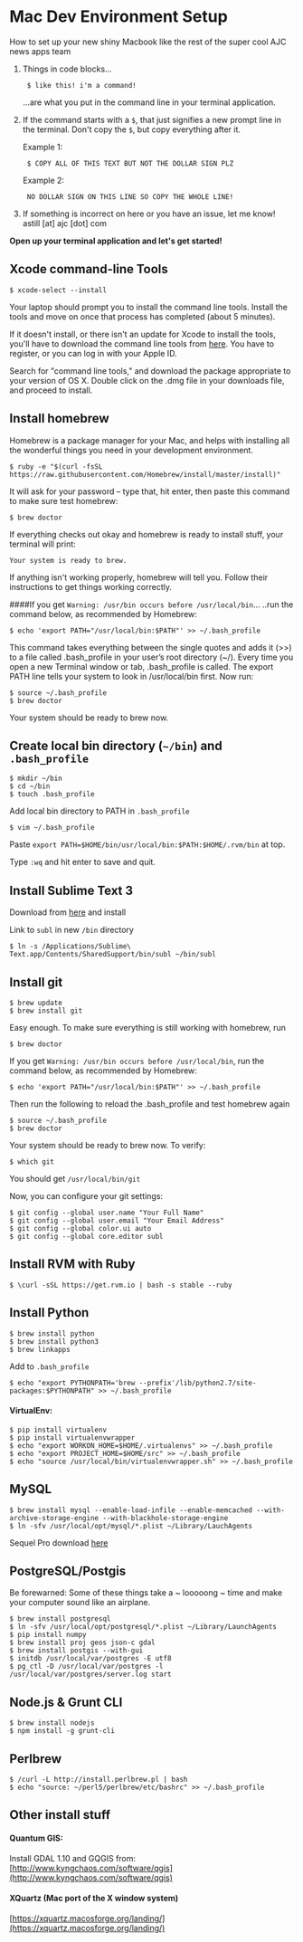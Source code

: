 # Mac Dev Environment Setup
How to set up your new shiny Macbook like the rest of the super cool AJC news apps team

1. Things in code blocks... 

        $ like this! i'm a command!

    ...are what you put in the command line in your terminal application.

2. If the command starts with a ``$``, that just signifies a new prompt line in the terminal. Don't copy the ``$``, but copy everything after it.
	
	Example 1:

		$ COPY ALL OF THIS TEXT BUT NOT THE DOLLAR SIGN PLZ
	
	Example 2:

		NO DOLLAR SIGN ON THIS LINE SO COPY THE WHOLE LINE!

3. If something is incorrect on here or you have an issue, let me know! astill [at] ajc [dot] com


**Open up your terminal application and let's get started!**


## Xcode command-line Tools

    $ xcode-select --install

Your laptop should prompt you to install the command line tools. Install the tools and move on once that process has completed (about 5 minutes).

If it doesn't install, or there isn't an update for Xcode to install the tools, you'll have to download the command line tools from [here](http://developer.apple.com/downloads/index.action). You have to register, or you can log in with your Apple ID.

Search for "command line tools," and download the package appropriate to your version of OS X. Double click on the .dmg file in your downloads file, and proceed to install.


## Install homebrew
Homebrew is a package manager for your Mac, and helps with installing all the wonderful things you need in your development environment.

    $ ruby -e "$(curl -fsSL https://raw.githubusercontent.com/Homebrew/install/master/install)"

It will ask for your password – type that, hit enter, then paste this command to make sure test homebrew:

	$ brew doctor

If everything checks out okay and homebrew is ready to install stuff, your terminal will print:

	Your system is ready to brew.

If anything isn't working properly, homebrew will tell you. Follow their instructions to get things working correctly.

####If you get ``Warning: /usr/bin occurs before /usr/local/bin``...
..run the command below, as recommended by Homebrew:

	$ echo 'export PATH="/usr/local/bin:$PATH"' >> ~/.bash_profile

This command takes everything between the single quotes and adds it (>>) to a file called .bash_profile in your user’s root directory (~/). Every time you open a new Terminal window or tab, .bash_profile is called. The export PATH line tells your system to look in /usr/local/bin first. Now run:

	$ source ~/.bash_profile
	$ brew doctor

Your system should be ready to brew now.


## Create local bin directory (``~/bin``) and ``.bash_profile``

	$ mkdir ~/bin
	$ cd ~/bin
	$ touch .bash_profile

Add local bin directory to PATH in ``.bash_profile``
	
	$ vim ~/.bash_profile

Paste ``export PATH=$HOME/bin/usr/local/bin:$PATH:$HOME/.rvm/bin`` at top. 

Type ``:wq`` and hit enter to save and quit.


## Install Sublime Text 3

Download from [here](http://www.sublimetext.com/3) and install

Link to ``subl`` in new ``/bin`` directory

	$ ln -s /Applications/Sublime\ Text.app/Contents/SharedSupport/bin/subl ~/bin/subl


## Install git

	$ brew update
	$ brew install git

Easy enough. To make sure everything is still working with homebrew, run
	
	$ brew doctor

If you get ``Warning: /usr/bin occurs before /usr/local/bin``, run the command below, as recommended by Homebrew:
	
	$ echo 'export PATH="/usr/local/bin:$PATH"' >> ~/.bash_profile

Then run the following to reload the .bash_profile and test homebrew again

	$ source ~/.bash_profile
	$ brew doctor

Your system should be ready to brew now. To verify:

	$ which git

You should get ``/usr/local/bin/git``

Now, you can configure your git settings:
	
	$ git config --global user.name "Your Full Name"
	$ git config --global user.email "Your Email Address"
	$ git config --global color.ui auto
	$ git config --global core.editor subl

## Install RVM with Ruby

	$ \curl -sSL https://get.rvm.io | bash -s stable --ruby

## Install Python

	$ brew install python
	$ brew install python3
	$ brew linkapps

Add to ``.bash_profile``

	$ echo "export PYTHONPATH='brew --prefix'/lib/python2.7/site-packages:$PYTHONPATH" >> ~/.bash_profile

#### VirtualEnv:

	$ pip install virtualenv
	$ pip install virtualenvwrapper
	$ echo "export WORKON_HOME=$HOME/.virtualenvs" >> ~/.bash_profile
	$ echo "export PROJECT_HOME=$HOME/src" >> ~/.bash_profile
	$ echo "source /usr/local/bin/virtualenvwrapper.sh" >> ~/.bash_profile


## MySQL

	$ brew install mysql --enable-load-infile --enable-memcached --with-archive-storage-engine --with-blackhole-storage-engine
	$ ln -sfv /usr/local/opt/mysql/*.plist ~/Library/LauchAgents

Sequel Pro download [here](http://www.sequelpro.com/)


## PostgreSQL/Postgis

Be forewarned: Some of these things take a ~ looooong ~ time and make your computer sound like an airplane.

	$ brew install postgresql
	$ ln -sfv /usr/local/opt/postgresql/*.plist ~/Library/LaunchAgents
	$ pip install numpy
	$ brew install proj geos json-c gdal
	$ brew install postgis --with-gui
	$ initdb /usr/local/var/postgres -E utf8
	$ pg_ctl -D /usr/local/var/postgres -l /usr/local/var/postgres/server.log start


## Node.js & Grunt CLI

	$ brew install nodejs
	$ npm install -g grunt-cli

## Perlbrew

	$ /curl -L http://install.perlbrew.pl | bash
	$ echo "source: ~/perl5/perlbrew/etc/bashrc" >> ~/.bash_profile

## Other install stuff
	
#### Quantum GIS: 

Install GDAL 1.10 and GQGIS from: [http://www.kyngchaos.com/software/qgis](http://www.kyngchaos.com/software/qgis)

#### XQuartz (Mac port of the X window system)

[https://xquartz.macosforge.org/landing/](https://xquartz.macosforge.org/landing/)


